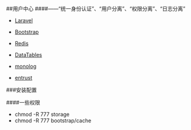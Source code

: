 ##用户中心
####——“统一身份认证”、“用户分离”、“权限分离”、“日志分离”
* [Laravel](http://laravel.com)
* [Bootstrap](http://getbootstrap.com)
* [Redis](http://redis.io)
* [DataTables](http://datatables.net)

* [monolog](https://github.com/yaoshanliang/monolog)
* [entrust](https://github.com/yaoshanliang/entrust)

###安装配置

####一些权限

* chmod -R 777 storage
* chmod -R 777 bootstrap/cache



